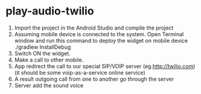 # play-audio-twilio
1. Import the project in the Android Studio and compile the project
2. Assuming mobile device is connected to the system. Open Terminal window and run this command to deploy the widget on mobile device
./gradlew InstallDebug
3. Switch ON the widget.
4. Make a call to other mobile.
5. App redirect the call to our special SIP/VOIP server (eg.http://twilio.com) (it should be some voip-as-a-service online service)
6. A result outgoing call from one to another go through the server
7. Server add the sound voice 
